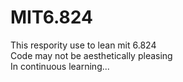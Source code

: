 # MIT6.824 
This respority use to lean mit 6.824 <br/>
Code may not be aesthetically pleasing <br/>
In continuous learning... <br/>
